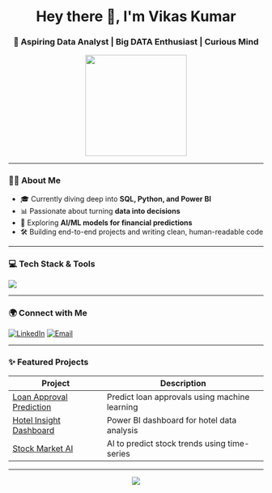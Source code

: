 <h1 align="center">Hey there 👋, I'm Vikas Kumar</h1>
<h3 align="center">🚀 Aspiring Data Analyst | Big DATA Enthusiast | Curious Mind </h3>

<p align="center">
  <img src="https://media2.giphy.com/media/v1.Y2lkPTc5MGI3NjExaWR3cXA4MWVvMWZ0OWJ4MDh3dDVrNmxwdnlhYTU1N3dxMGI1YXBibyZlcD12MV9pbnRlcm5hbF9naWZfYnlfaWQmY3Q9cw/unSNH4zXh1m7q9TbOR/giphy.gif" width="200"/>
</p>

---

### 👨‍💻 About Me

- 🎓 Currently diving deep into **SQL, Python, and Power BI**
- 📊 Passionate about turning **data into decisions**
- 🧠 Exploring **AI/ML models for financial predictions**
- 🛠️ Building end-to-end projects and writing clean, human-readable code

---

### 💻 Tech Stack & Tools

<p align="left">
  <img src="https://skillicons.dev/icons?i=python,numpy,pandas,matplotlib,seaborn,sql,excel,tableau,powerbi,vscode,jupyter,github,git,html,css" />
</p>


---

### 🌍 Connect with Me

<p align="left">
  <a href="https://www.linkedin.com/in/your-profile/" target="_blank"><img alt="LinkedIn" src="https://img.shields.io/badge/LinkedIn-blue?logo=linkedin&logoColor=white" /></a>
  <a href="mailto:your.email@gmail.com"><img alt="Email" src="https://img.shields.io/badge/Gmail-D14836?style=flat&logo=gmail&logoColor=white"/></a>
</p>

---

### ✨ Featured Projects

| Project | Description |
|--------|-------------|
| [Loan Approval Prediction](https://github.com/yourusername/loan-approval-prediction) | Predict loan approvals using machine learning |
| [Hotel Insight Dashboard](https://github.com/yourusername/hotel-insight-dashboard) | Power BI dashboard for hotel data analysis |
| [Stock Market AI](https://github.com/yourusername/stock-market-prediction-ai) | AI to predict stock trends using time-series |

---

<p align="center">
  <img src="https://readme-typing-svg.herokuapp.com?font=Fira+Code&pause=1000&center=true&vCenter=true&width=435&lines=Thanks+for+visiting+my+profile!+💻;Keep+learning%2C+keep+building!+🚀" />
</p>
